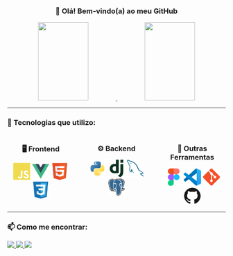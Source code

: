 <div align="center">

  ### 👋 Olá! Bem-vindo(a) ao meu GitHub

  <a href="https://github.com/hchepli">
    <img height="180em" width="48%" src="https://github-readme-stats.vercel.app/api?username=hchepli&show_icons=true&theme=dracula&include_all_commits=true&count_private=true"/>
    <img height="180em" width="48%" src="https://github-readme-stats.vercel.app/api/top-langs/?username=hchepli&layout=compact&langs_count=7&theme=dracula&hide=html,css,scss"/>
  </a>

</div>

---

### 🚀 Tecnologias que utilizo:

<div style="display: flex; justify-content: space-between; flex-wrap: wrap; gap: 20px; text-align: center;">

  <div style="flex: 1;">
    <h3>🖥️ Frontend</h3>
    <img src="https://raw.githubusercontent.com/devicons/devicon/master/icons/javascript/javascript-plain.svg" width="40" alt="JavaScript"/>
    <img src="https://raw.githubusercontent.com/devicons/devicon/master/icons/vuejs/vuejs-original.svg" width="40" alt="Vue"/>
    <img src="https://raw.githubusercontent.com/devicons/devicon/master/icons/html5/html5-original.svg" width="40" alt="HTML"/>
    <img src="https://raw.githubusercontent.com/devicons/devicon/master/icons/css3/css3-original.svg" width="40" alt="CSS"/>
  </div>

  <div style="flex: 1;">
    <h3>⚙️ Backend</h3>
    <img src="https://raw.githubusercontent.com/devicons/devicon/master/icons/python/python-original.svg" width="40" alt="Python"/>
    <img src="https://raw.githubusercontent.com/devicons/devicon/master/icons/django/django-plain.svg" width="40" alt="Django"/>
    <img src="https://raw.githubusercontent.com/devicons/devicon/master/icons/mysql/mysql-original.svg" width="40" alt="MySQL"/>
    <img src="https://raw.githubusercontent.com/devicons/devicon/master/icons/postgresql/postgresql-original.svg" width="40" alt="PostgreSQL"/>
  </div>

  <div style="flex: 1;">
    <h3>🧰 Outras Ferramentas</h3>
    <img src="https://raw.githubusercontent.com/devicons/devicon/master/icons/figma/figma-original.svg" width="40" alt="Figma"/>
    <img src="https://raw.githubusercontent.com/devicons/devicon/master/icons/vscode/vscode-original.svg" width="40" alt="VSCode"/>
    <img src="https://raw.githubusercontent.com/devicons/devicon/master/icons/git/git-original.svg" width="40" alt="Git"/>
    <img src="https://raw.githubusercontent.com/devicons/devicon/master/icons/github/github-original.svg" width="40" alt="GitHub"/>
  </div>

</div>


---

### 📫 Como me encontrar:

<div>
  <a href="https://instagram.com/hchepli" target="_blank">
    <img src="https://img.shields.io/badge/-Instagram-%23E4405F?style=for-the-badge&logo=instagram&logoColor=white">
  </a>
  <a href="mailto:henriquechepli@gmail.com" target="_blank">
    <img src="https://img.shields.io/badge/-Gmail-%23333?style=for-the-badge&logo=gmail&logoColor=white">
  </a>
  <a href="https://www.linkedin.com/in/henrique-chepli-de-souza-140837357/" target="_blank">
    <img src="https://img.shields.io/badge/-LinkedIn-0077B5?style=for-the-badge&logo=linkedin&logoColor=white">
  </a>
</div>
